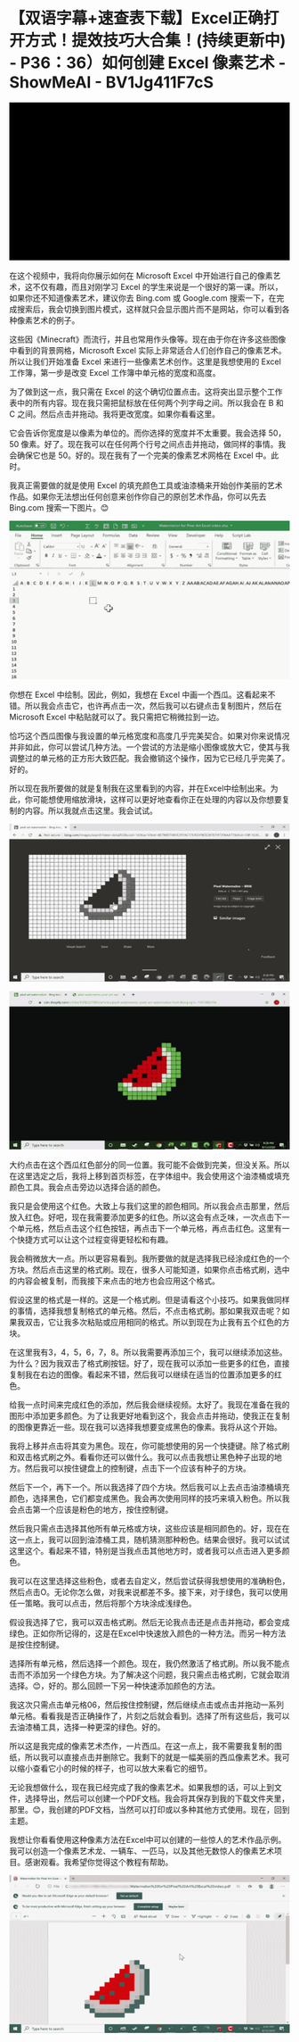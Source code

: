 # 【双语字幕+速查表下载】Excel正确打开方式！提效技巧大合集！(持续更新中) - P36：36）如何创建 Excel 像素艺术 - ShowMeAI - BV1Jg411F7cS

![](img/d5a76445fc821ec9590999c1962c6e58_0.png)

在这个视频中，我将向你展示如何在 Microsoft Excel 中开始进行自己的像素艺术，这不仅有趣，而且对刚学习 Excel 的学生来说是一个很好的第一课。所以，如果你还不知道像素艺术，建议你去 Bing.com 或 Google.com 搜索一下，在完成搜索后，我会切换到图片模式，这样就只会显示图片而不是网站，你可以看到各种像素艺术的例子。

这些因《Minecraft》而流行，并且也常用作头像等。现在由于你在许多这些图像中看到的背景网格，Microsoft Excel 实际上非常适合人们创作自己的像素艺术。所以让我们开始准备 Excel 来进行一些像素艺术创作。这里是我想使用的 Excel 工作簿，第一步是改变 Excel 工作簿中单元格的宽度和高度。

为了做到这一点，我只需在 Excel 的这个确切位置点击。这将突出显示整个工作表中的所有内容。现在我只需把鼠标放在任何两个列字母之间。所以我会在 B 和 C 之间。然后点击并拖动。我将更改宽度。如果你看看这里。

它会告诉你宽度是以像素为单位的。而你选择的宽度并不太重要。我会选择 50，50 像素。好了。现在我可以在任何两个行号之间点击并拖动，做同样的事情。我会确保它也是 50。好的。现在我有了一个完美的像素艺术网格在 Excel 中。此时。

我真正需要做的就是使用 Excel 的填充颜色工具或油漆桶来开始创作美丽的艺术作品。如果你无法想出任何创意来创作你自己的原创艺术作品，你可以先去 Bing.com 搜索一下图片。😊

![](img/d5a76445fc821ec9590999c1962c6e58_2.png)

你想在 Excel 中绘制。因此，例如，我想在 Excel 中画一个西瓜。这看起来不错。所以我会点击它，也许再点击一次，然后我可以右键点击复制图片，然后在 Microsoft Excel 中粘贴就可以了。我只需把它稍微拉到一边。

恰巧这个西瓜图像与我设置的单元格宽度和高度几乎完美契合。如果对你来说情况并非如此，你可以尝试几种方法。一个尝试的方法是缩小图像或放大它，使其与我调整过的单元格的正方形大致匹配。我会撤销这个操作，因为它已经几乎完美了。好的。

所以现在我所要做的就是复制我在这里看到的内容，并在Excel中绘制出来。为此，你可能想使用缩放滑块，这样可以更好地查看你正在处理的内容以及你想要复制的内容。所以我就点击这里。我会试试。

![](img/d5a76445fc821ec9590999c1962c6e58_4.png)

![](img/d5a76445fc821ec9590999c1962c6e58_5.png)

大约点击在这个西瓜红色部分的同一位置。我可能不会做到完美，但没关系。所以在这里选定之后，我将上移到首页标签，在字体组中。我会使用这个油漆桶或填充颜色工具。我会点击旁边以选择合适的颜色。

我只是会使用这个红色。大致上与我们这里的颜色相同。所以我会点击那里，然后放入红色。好吧，现在我需要添加更多的红色。所以这会有点乏味，一次点击下一个单元格，然后点击这个红色按钮，再点击下一个单元格，再点击红色。这里有一个快捷方式可以让这个过程变得更轻松和有趣。

我会稍微放大一点。所以更容易看到。我所要做的就是选择我已经涂成红色的一个方块。然后点击这里的格式刷。现在，很多人可能知道，如果你点击格式刷，选中的内容会被复制，而我接下来点击的地方也会应用这个格式。

假设这里的格式是一样的。这是一个格式刷。但是请看这个小技巧。如果我做同样的事情，选择我想复制格式的单元格。然后，不点击格式刷。那如果我双击呢？如果我双击，它让我多次粘贴或应用相同的格式。所以到现在为止我有五个红色的方块。

在这里我有3，4，5，6，7，8。所以我需要再添加三个，我可以继续添加这些。为什么？因为我双击了格式刷按钮。好了，现在我可以添加一些更多的红色，直接复制我在右边的图像。看起来不错，然后我可以继续在适当的位置添加更多的红色。

给我一点时间来完成红色的添加，然后我会继续视频。太好了。我现在准备在我的图形中添加更多颜色。为了让我更好地看到这个，我会点击并拖动，使我正在复制的图像更靠近一些。现在我可以选择我想要变成黑色的像素。我将从这个开始。

我将上移并点击将其变为黑色。现在，你可能想使用的另一个快捷键。除了格式刷和双击格式刷之外。看看你还可以做什么。我可以点击我想让黑色种子出现的地方。然后我可以按住键盘上的控制键，点击下一个应该有种子的方块。

然后下一个，再下一个。所以我选择了四个方块。然后我可以上去点击油漆桶填充颜色，选择黑色，它们都变成黑色。我会再次使用同样的技巧来填入粉色。所以我会点击第一个应该是粉色的地方，按住控制键。

然后我只需点击选择其他所有单元格或方块，这些应该是相同颜色的。好，现在在这一点上，我可以回到油漆桶工具，随机猜测那种粉色。结果会很好。我可以试试这里这个。看起来不错，特别是当我点击其他地方时，或者我可以点击进入更多颜色。

我可以在这里选择这些粉色，或者去自定义，然后尝试获得我想使用的准确粉色，然后点击O。无论你怎么做，对我来说都差不多。接下来，对于绿色，我可以使用任一策略。我可以点击，然后将那个方块涂成浅绿色。

假设我选择了它，我可以双击格式刷。然后无论我点击还是点击并拖动，都会变成绿色。正如你所记得的，这是在Excel中快速放入颜色的一种方法。而另一种方法是按住控制键。

选择所有单元格，然后选择一个颜色。现在，我仍然激活了格式刷。所以我不能点击而不添加另一个绿色方块。为了解决这个问题，我只需点击格式刷，它就会取消选择。😊，好的。那么回顾一下另一种快速添加颜色的方法。

我这次只需点击单元格06，然后按住控制键，然后继续点击或点击并拖动一系列单元格。看看我是否正确操作了，片刻之后就会看到。选择了所有这些后，我可以去油漆桶工具，选择一种更深的绿色。好的。

所以这是我完成的像素艺术杰作，一片西瓜。在这一点上，我不需要我复制的图纸，所以我可以直接点击并删除它。我剩下的就是一幅美丽的西瓜像素艺术。我可以缩小查看它小的时候的样子，也可以放大来看它的细节。

无论我想做什么，现在我已经完成了我的像素艺术。如果我想的话，可以上到文件，选择导出，然后可以创建一个PDF文档。我会将其保存到我的下载文件夹里，那里。😊，我创建的PDF文档，当然可以打印或以多种其他方式使用。现在，回到主题。

我想让你看看使用这种像素方法在Excel中可以创建的一些惊人的艺术作品示例。我可以创造一个像素艺术龙、一辆车、一匹马，以及其他无数惊人的像素艺术项目。感谢观看。我希望你觉得这个教程有帮助。

![](img/d5a76445fc821ec9590999c1962c6e58_7.png)

